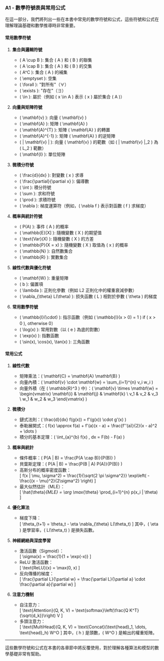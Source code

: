 ### **A1 - 數學符號表與常用公式**

在這一部分，我們將列出一些在本書中常見的數學符號和公式，這些符號和公式在理解理論基礎和數學推導時非常重要。

#### **常用數學符號**

1. **集合與邏輯符號**
   - \( A \cup B \): 集合 \( A \) 和 \( B \) 的聯集
   - \( A \cap B \): 集合 \( A \) 和 \( B \) 的交集
   - \( A^C \): 集合 \( A \) 的補集
   - \( \emptyset \): 空集
   - \( \forall \): "對所有"（∀）
   - \( \exists \): "存在"（∃）
   - \( \in \): 屬於（例如 \( x \in A \) 表示 \( x \) 屬於集合 \( A \)）

2. **向量與矩陣符號**
   - \( \mathbf{v} \): 向量 \( \mathbf{v} \)
   - \( \mathbf{A} \): 矩陣 \( \mathbf{A} \)
   - \( \mathbf{A}^{T} \): 矩陣 \( \mathbf{A} \) 的轉置
   - \( \mathbf{A}^{-1} \): 矩陣 \( \mathbf{A} \) 的逆矩陣
   - \( \| \mathbf{v} \| \): 向量 \( \mathbf{v} \) 的範數（如 \( \| \mathbf{v} \|_2 \) 為 \( L_2 \) 範數）
   - \( \mathbf{I} \): 單位矩陣

3. **微積分符號**
   - \( \frac{d}{dx} \): 對變數 \( x \) 求導
   - \( \frac{\partial}{\partial x} \): 偏導數
   - \( \int \): 積分符號
   - \( \sum \): 求和符號
   - \( \prod \): 求積符號
   - \( \nabla \): 梯度運算符（例如，\( \nabla f \) 表示對函數 \( f \) 求梯度）

4. **概率與統計符號**
   - \( P(A) \): 事件 \( A \) 的概率
   - \( \mathbb{E}[X] \): 隨機變數 \( X \) 的期望值
   - \( \text{Var}(X) \): 隨機變數 \( X \) 的方差
   - \( \mathbb{P}(X = x) \): 隨機變數 \( X \) 取值為 \( x \) 的概率
   - \( \mathbb{N} \): 自然數集合
   - \( \mathbb{R} \): 實數集合

5. **線性代數與優化符號**
   - \( \mathbf{W} \): 重量矩陣
   - \( b \): 偏置項
   - \( \lambda \): 正則化參數（例如 L2 正則化中的權重衰減參數）
   - \( \nabla_{\theta} L(\theta) \): 损失函數 \( L \) 相對於參數 \( \theta \) 的梯度

6. **常用數學符號**
   - \( \mathbb{I}(\cdot) \): 指示函數（例如 \( \mathbb{I}(x > 0) = 1 \) if \( x > 0 \), otherwise 0）
   - \( \log(x) \): 常用對數（以 \( e \) 為底的對數）
   - \( \exp(x) \): 指數函數
   - \( \sin(x), \cos(x), \tan(x) \): 三角函數

#### **常用公式**

1. **線性代數**
   - 矩陣乘法：\( \mathbf{C} = \mathbf{A} \mathbf{B} \)
   - 向量內積：\( \mathbf{v} \cdot \mathbf{w} = \sum_{i=1}^{n} v_i w_i \)
   - 向量外積（在 \( \mathbb{R}^3 \) 中）：\( \mathbf{v} \times \mathbf{w} = \begin{vmatrix} \mathbf{i} & \mathbf{j} & \mathbf{k} \\ v_1 & v_2 & v_3 \\ w_1 & w_2 & w_3 \end{vmatrix} \)

2. **微積分**
   - 鏈式法則：\( \frac{d}{dx} f(g(x)) = f'(g(x)) \cdot g'(x) \)
   - 泰勒展開式：\( f(x) \approx f(a) + f'(a)(x - a) + \frac{f''(a)}{2}(x - a)^2 + \dots \)
   - 積分的基本定理：\( \int_{a}^{b} f(x) \, dx = F(b) - F(a) \)

3. **概率與統計**
   - 條件概率：\( P(A | B) = \frac{P(A \cap B)}{P(B)} \)
   - 貝葉斯定理：\( P(A | B) = \frac{P(B | A) P(A)}{P(B)} \)
   - 高斯分布的概率密度函數：  
     \[
     f(x | \mu, \sigma^2) = \frac{1}{\sqrt{2 \pi \sigma^2}} \exp\left( -\frac{(x - \mu)^2}{2\sigma^2} \right)
     \]
   - 最大似然估計（MLE）：  
     \[
     \hat{\theta}_{MLE} = \arg \max_{\theta} \prod_{i=1}^{n} p(x_i | \theta)
     \]

4. **優化算法**
   - 梯度下降：  
     \[
     \theta_{t+1} = \theta_t - \eta \nabla_{\theta} L(\theta_t)
     \]
     其中，\( \eta \) 是學習率，\( L(\theta_t) \) 是損失函數。

5. **神經網絡與深度學習**
   - 激活函數（Sigmoid）：  
     \[
     \sigma(x) = \frac{1}{1 + \exp(-x)}
     \]
   - ReLU 激活函數：  
     \[
     \text{ReLU}(x) = \max(0, x)
     \]
   - 反向傳播的梯度：  
     \[
     \frac{\partial L}{\partial w} = \frac{\partial L}{\partial a} \cdot \frac{\partial a}{\partial w}
     \]

6. **注意力機制**
   - 自注意力：  
     \[
     \text{Attention}(Q, K, V) = \text{softmax}\left(\frac{Q K^T}{\sqrt{d_k}}\right) V
     \]
   - 多頭注意力：  
     \[
     \text{MultiHead}(Q, K, V) = \text{Concat}(\text{head}_1, \dots, \text{head}_h) W^O
     \]
     其中，\( h \) 是頭數，\( W^O \) 是輸出的權重矩陣。

---

這些數學符號和公式在本書的各章節中將反覆使用，對於理解各種算法和模型的數學基礎非常有幫助。